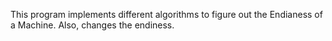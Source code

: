 This program implements different algorithms to figure out the Endianess of a Machine. Also, changes the endiness. 
